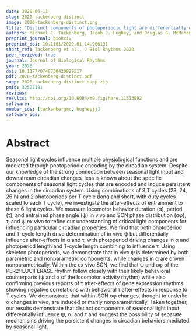 ```yaml
---
date: 2020-06-11
slug: 2020-tackenberg-distinct
image: 2020-tackenberg-distinct.png
title: "Distinct components of photoperiodic light are differentially encoded by the mammalian circadian clock"
authors: Michael C. Tackenberg, Jacob J. Hughey, and Douglas G. McMahon
preprint_journal: bioRxiv
preprint_doi: 10.1101/2020.01.14.906131
short_ref: Tackenberg et al., J Biol Rhythms 2020
peer_reviewed: true
journal: Journal of Biological Rhythms
year: 2020
doi: 10.1177/0748730420929217
pdf: 2020-tackenberg-distinct.pdf
supp: 2020-tackenberg-distinct-supp.zip
pmid: 32527181
reviews:
results: http://doi.org/10.6084/m9.figshare.11513892
software: 
member_ids: [tackenbergmc, hugheyjj]
software_ids: 
---
```


# Abstract

Seasonal light cycles influence multiple physiological functions and are mediated through photoperiodic encoding by the circadian system. Despite our knowledge of the strong connection between seasonal light input and downstream circadian changes, less is known about the specific components of seasonal light cycles that are encoded and induce persistent changes in the circadian system. Using combinations of 3 T cycles (23, 24, 26 h) and 2 photoperiods per T cycle (long and short, with duty cycles scaled to each T cycle), we investigate the after-effects of entrainment to these 6 light cycles. We measure locomotor behavior duration (α), period (τ), and entrained phase angle (ψ) in vivo and SCN phase distribution (σφ), τ, and ψ ex vivo to refine our understanding of critical light components for influencing particular circadian properties. We find that both photoperiod and T-cycle length drive determination of in vivo ψ but differentially influence after-effects in α and τ, with photoperiod driving changes in α and photoperiod length and T-cycle length combining to influence τ. Using skeleton photoperiods, we demonstrate that in vivo ψ is determined by both parametric and nonparametric components, while changes in α are driven nonparametrically. Within the ex vivo SCN, we find that ψ and σφ of the PER2∷LUCIFERASE rhythm follow closely with their likely behavioral counterparts (ψ and α of the locomotor activity rhythm) while also confirming previous reports of τ after-effects of gene expression rhythms showing negative correlations with behavioral τ after-effects in response to T cycles. We demonstrate that within-SCN σφ changes, thought to underlie α changes in vivo, are induced primarily nonparametrically. Taken together, our results demonstrate that distinct components of seasonal light input differentially influence ψ, α, and τ and suggest the possibility of separate mechanisms driving the persistent changes in circadian behaviors mediated by seasonal light.
